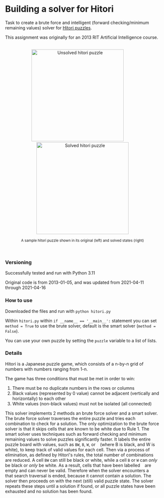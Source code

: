 
# Building a solver for Hitori

Task to create a brute force and intelligent (forward checking/minimum remaining values) 
solver for [Hitori puzzles](https://en.wikipedia.org/wiki/Hitori).

This assignment was originally for an 2013 RIT Artificial Intelligence course.
<br>
<br>
<div align="center">
    <img width="300" alt="Unsolved hitori puzzle" src="https://github.com/pxv8780/hitori-solver/assets/22942635/0fc2deef-41b1-4631-9113-13160b667aaa">
    &nbsp; &nbsp; &nbsp; &nbsp;
    <img width="300" alt="Solved hitori puzzle" src="https://github.com/pxv8780/hitori-solver/assets/22942635/1bb34bf1-d78e-4bbe-804c-9cdbc82e4c84">
    <p><sup>A sample hitori puzzle shown in its original (left) and solved states (right)</sup></p>
    <br>
</div>

### Versioning

Successfully tested and run with Python 3.11

Original code is from 2013-01-05, and was updated from 2021-04-11 through 2021-04-16

### How to use

Downloaded the files and run with `python hitori.py`

Within `hitori.py` within `if __name__ == '__main__':` statement you can set `method = True` to use the brute solver, default is the smart solver (`method = False`).

You can use your own puzzle by setting the `puzzle` variable to a list of lists. 

### Details

Hitori is a Japanese puzzle game, which consists of a n-by-n grid of numbers with numbers ranging from 1-n.

The game has three conditions that must be met in order to win:
1. There must be no duplicate numbers in the rows or columns
2. Black values (represented by 0 value) cannot be adjacent (vertically and horizontally) to each other
3. White values (non-black values) must not be isolated (all connected)

This solver implements 2 methods an brute force solver and a smart solver. The brute force solver traverses the entire puzzle and tries each combination to check for a solution. The only optimization to the brute force solver is that it skips cells that are known to be white due to Rule 1. The smart solver uses techniques such as forward checking and minimum remaining values to solve puzzles significantly faster. It labels the entire puzzle board with values, such as `BW`, `B`, `W`, or ` ` (where B is black, and W is white), to keep track of valid values for each cell. Then via a process of elimination, as defined by Hitori's rules, the total number of combinations are reduced. A cell `BW` can still be black or white, while a cell `B` or `W` can *only* be black or *only* be white. As a result, cells that have been labelled ` ` are empty and can never be valid. Therefore when the solver encounters a ` ` that search traversal is ended, because it cannot contain a solution. The solver then proceeds on with the next (still) valid puzzle state. The solver repeats these steps until a solution if found, or all puzzle states have been exhausted and no solution has been found.
